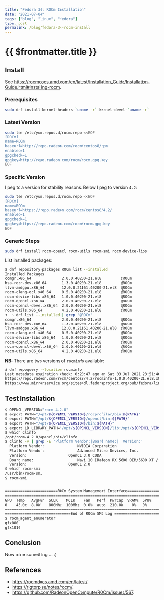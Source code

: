 ```yaml
---
title: "Fedora 34: ROCm Installation"
date: "2021-07-04"
tags: ["blog", "linux", "fedora"]
type: post
permalink: /blog/fedora-34-rocm-install
---
```


# {{ $frontmatter.title }} <Badge text="WIP" vertical="middle" type="warn"/>

## Install

See <https://rocmdocs.amd.com/en/latest/Installation_Guide/Installation-Guide.html#installing-rocm>.

### Prerequisites

```sh
sudo dnf install kernel-headers-`uname -r` kernel-devel-`uname -r`
```

### Latest Version

```sh
sudo tee /etc/yum.repos.d/rocm.repo <<EOF
[ROCm]
name=ROCm
baseurl=http://repo.radeon.com/rocm/centos8/rpm
enabled=1
gpgcheck=1
gpgkey=http://repo.radeon.com/rocm/rocm.gpg.key
EOF
```

### Specific Version

I peg to a version for stability reasons. Below I peg to version `4.2`:

```sh
sudo tee /etc/yum.repos.d/rocm.repo <<EOF
[ROCm]
name=ROCm
baseurl=https://repo.radeon.com/rocm/centos8/4.2/
enabled=1
gpgcheck=1
gpgkey=https://repo.radeon.com/rocm/rocm.gpg.key
EOF
```

### Generic Steps

```sh
sudo dnf install rocm-opencl rocm-utils rocm-smi rocm-device-libs
```

List installed packages:

```sh
$ dnf repository-packages ROCm list --installed
Installed Packages
comgr.x86_64              2.0.0.40200-21.el8         @ROCm
hsa-rocr-dev.x86_64       1.3.0.40200-21.el8         @ROCm
llvm-amdgpu.x86_64        12.0.0.21161.40200-21.el8  @ROCm
rocm-clang-ocl.x86_64     0.5.0.40200-21.el8         @ROCm
rocm-device-libs.x86_64   1.0.0.40200-21.el8         @ROCm
rocm-opencl.x86_64        2.0.0.40200-21.el8         @ROCm
rocm-opencl-devel.x86_64  2.0.0.40200-21.el8         @ROCm
rocm-utils.x86_64         4.2.0.40200-21.el8         @ROCm
➜  ~ dnf list --installed | grep "@ROCm"
comgr.x86_64              2.0.0.40200-21.el8         @ROCm
hsa-rocr-dev.x86_64       1.3.0.40200-21.el8         @ROCm
llvm-amdgpu.x86_64        12.0.0.21161.40200-21.el8  @ROCm
rocm-clang-ocl.x86_64     0.5.0.40200-21.el8         @ROCm
rocm-device-libs.x86_64   1.0.0.40200-21.el8         @ROCm
rocm-opencl.x86_64        2.0.0.40200-21.el8         @ROCm
rocm-opencl-devel.x86_64  2.0.0.40200-21.el8         @ROCm
rocm-utils.x86_64         4.2.0.40200-21.el8         @ROCm
```

**NB:** There are two versions of `rocminfo` available:

```sh
$ dnf repoquery --location rocminfo
Last metadata expiration check: 0:20:47 ago on Sat 03 Jul 2021 23:51:46 BST.
https://repo.radeon.com/rocm/centos8/4.2/rocminfo-1.0.0.40200-21.el8.x86_64.rpm
https://www.mirrorservice.org/sites/dl.fedoraproject.org/pub/fedora/linux/releases/34/Everything/x86_64/os/Packages/r/rocminfo-3.9.0-1.fc34.x86_64.rpm
```

## Test Installation

```sh
$ OPENCL_VERSION="rocm-4.2.0"
$ export PATH="/opt/${OPENCL_VERSION}/rocprofiler/bin:${PATH}"
$ export PATH="/opt/${OPENCL_VERSION}/opencl/bin:${PATH}"
$ export PATH="/opt/${OPENCL_VERSION}/bin:${PATH}"
$ export LD_LIBRARY_PATH="/opt/${OPENCL_VERSION}/lib:/opt/${OPENCL_VERSION}/opencl/lib:${LD_LIBRARY_PATH}"
$ which clinfo
/opt/rocm-4.2.0/opencl/bin/clinfo
$ clinfo -v | grep -E 'Platform Vendor:|Board name:|  Version:'
  Platform Vendor:				 NVIDIA Corporation
  Platform Vendor:				 Advanced Micro Devices, Inc.
  Version:					 OpenCL 3.0 CUDA
  Board name:					 Navi 10 [Radeon RX 5600 OEM/5600 XT / 5700/5700 XT]
  Version:					 OpenCL 2.0
$ which rocm-smi
/usr/bin/rocm-smi
$ rocm-smi


========================ROCm System Management Interface========================
================================================================================
GPU  Temp   AvgPwr  SCLK    MCLK    Fan   Perf  PwrCap  VRAM%  GPU%
0    43.0c  8.0W    800Mhz  100Mhz  0.0%  auto  210.0W    0%   0%
================================================================================
==============================End of ROCm SMI Log ==============================
$ rocm_agent_enumerator
gfx000
gfx1010
```

## Conclusion

Now mine something ... :)

## References

* <https://rocmdocs.amd.com/en/latest/>.
* <https://rigtorp.se/notes/rocm/>.
* <https://github.com/RadeonOpenCompute/ROCm/issues/567>.
